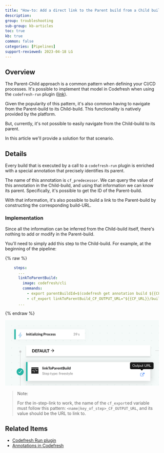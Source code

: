 ```yaml
---
title: "How-to: Add a direct link to the Parent build from a Child build"
description: 
group: troubleshooting
sub-group: kb-articles
toc: true
kb: true
common: false
categories: [Pipelines]
support-reviewed: 2023-04-18 LG
---
```


## Overview

The Parent-Child approach is a common pattern when defining your CI/CD processes. It's possible to implement that model in Codefresh when using the `codefresh-run` plugin ([link](https://codefresh.io/steps/step/codefresh-run)).

Given the popularity of this pattern, it's also common having to navigate from the Parent-build to its Child-build. This functionality is natively provided by the platform.

But, currently, it's not possible to easily navigate from the Child-build to its parent.

In this article we'll provide a solution for that scenario.

## Details

Every build that is executed by a call to a `codefresh-run` plugin is enriched with a special annotation that precisely identifies its parent.

The name of this annotation is `cf_predecessor`. We can query the value of this annotation in the Child-build, and using that information we can know its parent. Specifically, it's possible to get the ID of the Parent-build.

With that information, it's also possible to build a link to the Parent-build by constructing the corresponding build-URL.

### Implementation

Since all the information can be inferred from the Child-build itself, there's nothing to add or modify in the Parent-build.

You'll need to simply add this step to the Child-build. For example, at the beginning of the pipeline:

{% raw %}

```yaml
    steps:
      ...
      linkToParentBuild:
        image: codefresh/cli
        commands:
          - export parentBuildId=$(codefresh get annotation build ${{CF_BUILD_ID}} cf_predecessor -o json | jq -r '.value')
          - cf_export linkToParentBuild_CF_OUTPUT_URL="${{CF_URL}}/build/${parentBuildId}"
      ...
```

{% endraw %}

![Link to Parent-build](/images/troubleshooting//how-to-navigate-to-parent-build-from-child-build.png)

> Note:
>
> For the in-step-link to work, the name of the `cf_export`ed variable must follow this pattern: `<name|key_of_step>_CF_OUTPUT_URL`, and its value should be the URL to link to.

## Related Items

* [Codefresh Run plugin](https://codefresh.io/steps/step/codefresh-run)
* [Annotations in Codefresh]({{site.baseurl}}/docs/pipelines/annotations/)
